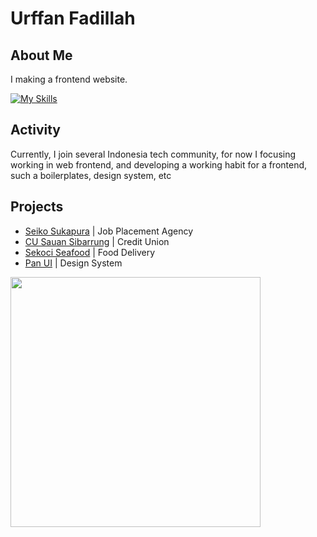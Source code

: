 # Urffan Fadillah

## About Me
I making a frontend website.

[![My Skills](https://skillicons.dev/icons?i=html,css,js,mui,bootstrap,tailwind,nodejs,typescript,react,next,vite,vitest,github,azure,figma)](https://skillicons.dev)

## Activity
Currently, I join several Indonesia tech community, for now I focusing working in web frontend, and developing a working habit for a frontend, such a boilerplates, design system, etc  

## Projects
- <a href="https://www.seikosukapura.com">Seiko Sukapura</a> | Job Placement Agency
- <a href="https://cusauansibarrung.org/">CU Sauan Sibarrung</a> | Credit Union
- <a href="https://www.figma.com/proto/xe6wRSkjBExKVIhZDKs8tM?node-id=105-849&t=ou5aFVBCHYK7olaw-6">Sekoci Seafood</a> | Food Delivery
- <a href="https://www.figma.com/design/fQfEIkvI2nIG7iPV4ZYj8m/Pan-UI-Design-System?t=ou5aFVBCHYK7olaw-0">Pan UI</a> | Design System

<img
  src="https://media1.tenor.com/m/3hKhg-qy7gQAAAAd/yuuka-yuuka-blue-archive.gif"
  width="400"
/>

